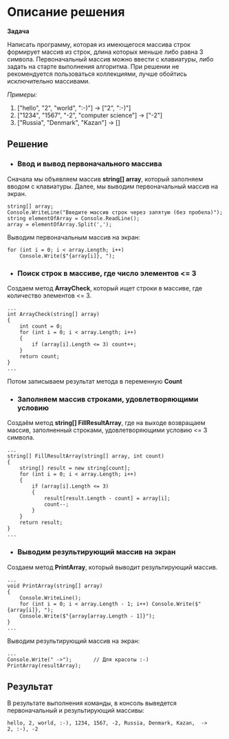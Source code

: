 # Описание решения
**Задача**

Написать программу, которая из имеющегося массива строк формирует массив из строк, длина которых меньше либо равна 3 символа. Первоначальный массив можно ввести с клавиатуры, либо задать на старте выполнения алгоритма. При решении не рекомендуется пользоваться коллекциями, лучше обойтись исключительно массивами.

*Примеры:*

1. ["hello", "2", "world", ":-)"] -> ["2", ":-)"]
2. ["1234", "1567", "-2", "computer science"] -> ["-2"]
3. ["Russia", "Denmark", "Kazan"] -> []


## Решение

+ ### Ввод и вывод первоначального массива

Сначала мы объявляем массив **string[] array**, 
который заполняем вводом с клавиатуры. Далее, мы выводим первоначальный массив на экран.
```
string[] array;
Console.WriteLine("Введите массив строк через запятую (без пробела)");
string elementOfArray = Console.ReadLine();
array = elementOfArray.Split(',');
```
Выводим первоначальным массив на экран:
```
for (int i = 0; i < array.Length; i++)
    Console.Write($"{array[i]}, ");
```

+ ### Поиск строк в массиве, где число элементов <= 3

Создаем метод **ArrayCheck**, который ищет строки в массиве, где количество элементов <= 3.

```
...
int ArrayCheck(string[] array)
{
    int count = 0;
    for (int i = 0; i < array.Length; i++)
    {                                          
        if (array[i].Length <= 3) count++;
    }
    return count;
}
...
```
Потом записываем результат метода в переменную **Count**

+ ### Заполняем массив строками, удовлетворяющими условию

Создаём метод **string[] FillResultArray**, где на выходе возвращаем массив, заполненный строками, удовлетворяющими условию <= 3 символа.
```
...
string[] FillResultArray(string[] array, int count)
{
    string[] result = new string[count];
    for (int i = 0; i < array.Length; i++)
    {
        if (array[i].Length <= 3)
        {
            result[result.Length - count] = array[i];
            count--;
        }
    }
    return result;
}
...
```
+ ### Выводим результирующий массив на экран
Создаем метод **PrintArray**, который выводит результирующий массив.
```
...
void PrintArray(string[] array)
{
    Console.WriteLine();
    for (int i = 0; i < array.Length - 1; i++) Console.Write($"{array[i]}, ");
    Console.Write($"{array[array.Length - 1]}");
}
...
```
Выводим результирующий массив на экран:
```
...
Console.Write(" ->");       // Для красоты :-)
PrintArray(resultArray);
```

## Результат
В результате выполнения команды, в консоль выведется первоначальный и результирующий массивы:
```
hello, 2, world, :-), 1234, 1567, -2, Russia, Denmark, Kazan,  ->
2, :-), -2
```